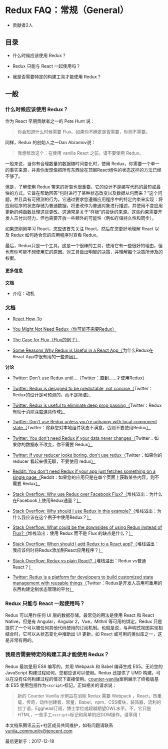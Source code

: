 # Redux FAQ：常规（General）

- 贡献者2人

  

## 目录

- 什么时候应该使用 Redux？

- Redux 只能与 React 一起使用吗？

- 我是否需要特定的构建工具才能使用 Redux？

## 一般

### 什么时候应该使用 Redux？

作为 React 早期贡献者之一的 Pete Hunt 说：

> 你会知道什么时候需要 Flux。如果你不确定是否需要，你则不需要。

同样，Redux 的创始人之一Dan Abramov说：

> 我想修改这个：在使用 vanilla React 之前，请不要使用 Redux。

一般来说，当你有合理数量的数据随时间变化时，使用 Redux，你需要一个单一的事实来源，并且你发现像把所有东西放在顶层React组件的状态这样的方法已经不够了。

但是，了解使用 Redux 带来的折衷也很重要。它的设计不是编写代码的最短或最快的方式。它旨在帮助回答“何时进行了某种状态改变以及数据从何而来？”这个问题，并且具有可预测的行为。它通过要求您遵循应用程序中的特定约束来实现：将应用程序的状态存储为普通数据，将更改作为普通对象进行描述，并使用不变应用更新的纯函数处理这些更改。这通常是关于“样板”的投诉的来源。这些约束需要开发人员付出努力，但也需要开放一些额外的可能性（例如存储持久性和同步）。

如果您刚刚学习 React，您应该首先关注 React，然后在您更好地理解 React 以及 Redux 如何适合您的应用程序时查看 Redux。

最后，Redux只是一个工具。这是一个很棒的工具，使用它有一些很好的理由，但也有你可能不想使用它的原因。对工具做出明智的决策，并理解每个决策所涉及的权衡。

#### 更多信息

**文档**

- 介绍：动机

### **文档**

- [React How-To](https://github.com/petehunt/react-howto)

- [You Might Not Need Redux（你可能不需要Redux）](https://medium.com/@dan_abramov/you-might-not-need-redux-be46360cf367)

- [The Case for Flux（Flux的例子）](https://medium.com/swlh/the-case-for-flux-379b7d1982c6)

- [Some Reasons Why Redux is Useful in a React App（](https://www.fullstackreact.com/articles/redux-with-mark-erikson/)为什么Redux在React App中很有用的一些原因[）](https://www.fullstackreact.com/articles/redux-with-mark-erikson/)

**讨论**

- [Twitter: Don't use Redux until...（](https://twitter.com/dan_abramov/status/699241546248536064)Twitter：直到......才使用Redux[）](https://twitter.com/dan_abramov/status/699241546248536064)

- [Twitter: Redux is designed to be predictable, not concise（](https://twitter.com/dan_abramov/status/733742952657342464)Twitter：Redux的设计是可预测的，而不是简洁[）](https://twitter.com/dan_abramov/status/733742952657342464)

- [Twitter: Redux is useful to eliminate deep prop passing（](https://twitter.com/dan_abramov/status/732912085840089088)Twitter：Redux有助于消除深度道具传球[）](https://twitter.com/dan_abramov/status/732912085840089088)

- [Twitter: Don't use Redux unless you're unhappy with local component state（](https://twitter.com/dan_abramov/status/725089243836588032)Twitter：除非您对本地组件状态不满意，否则不要使用Redux[）](https://twitter.com/dan_abramov/status/725089243836588032)

- [Twitter: You don't need Redux if your data never changes（](https://twitter.com/dan_abramov/status/737036433215610880)Twitter：如果你的数据永不改变，你不需要 Redux[）](https://twitter.com/dan_abramov/status/737036433215610880)

- [Twitter: If your reducer looks boring, don't use redux（](https://twitter.com/dan_abramov/status/802564042648944642)Twitter：如果你的 reducer 看起来很无聊，不要使用 redux[）](https://twitter.com/dan_abramov/status/802564042648944642)

- [Reddit: You don't need Redux if your app just fetches something on a single page（](https://www.reddit.com/r/reactjs/comments/5exfea/feedback_on_my_first_redux_app/dagglqp/)Reddit：如果您的应用只是在单个页面上获取某些内容，则不需要 Redux[）](https://www.reddit.com/r/reactjs/comments/5exfea/feedback_on_my_first_redux_app/dagglqp/)

- [Stack Overflow: Why use Redux over Facebook Flux?（](http://stackoverflow.com/questions/32461229/why-use-redux-over-facebook-flux)堆栈溢出：为什么在Facebook上使用Redux通量？[）](http://stackoverflow.com/questions/32461229/why-use-redux-over-facebook-flux)

- [Stack Overflow: Why should I use Redux in this example?（](http://stackoverflow.com/questions/35675339/why-should-i-use-redux-in-this-example)堆栈溢出：为什么我应该在这个例子中使用Redux？[）](http://stackoverflow.com/questions/35675339/why-should-i-use-redux-in-this-example)

- [Stack Overflow: What could be the downsides of using Redux instead of Flux?（](http://stackoverflow.com/questions/32021763/what-could-be-the-downsides-of-using-redux-instead-of-flux)堆栈溢出：使用 Redux 而不是 Flux 的缺点是什么？[）](http://stackoverflow.com/questions/32021763/what-could-be-the-downsides-of-using-redux-instead-of-flux)

- [Stack Overflow: When should I add Redux to a React app?（](http://stackoverflow.com/questions/36631761/when-should-i-add-redux-to-a-react-app)堆栈溢出：我应该何时将Redux添加到React应用程序？[）](http://stackoverflow.com/questions/36631761/when-should-i-add-redux-to-a-react-app)

- [Stack Overflow: Redux vs plain React?（](http://stackoverflow.com/questions/39260769/redux-vs-plain-react/39261546#39261546)堆栈溢出：Redux vs普通React？[）](http://stackoverflow.com/questions/39260769/redux-vs-plain-react/39261546#39261546)

- [Twitter: Redux is a platform for developers to build customized state management with reusable things（](https://twitter.com/acemarke/status/793862722253447168)Twitter：Redux是开发人员用可重用的东西构建定制状态管理的平台[）](https://twitter.com/acemarke/status/793862722253447168)

### Redux 只能与 React 一起使用吗？

Redux 可以用作任何 UI 层的数据存储。最常见的用法是使用 React 和 React Native，但是有 Angular，Angular 2，Vue，Mithril 等可用的绑定。Redux 只是提供了一个可以被任何其他代码使用的订阅机制。也就是说，与声明式视图实现相结合时，它可以从状态变化中推断出 UI 更新，如 React 或可用的类似库之一，这是非常有用的。

### 我是否需要特定的构建工具才能使用 Redux？

Redux 最初是用 ES6 编写的，并用 Webpack 和 Babel 编译生成 ES5。无论您的 JavaScript 构建过程如何，您都应该可以使用。Redux 还提供了 UMD 构建，可以在没有任何构建过程的情况下直接使用。[counter-vanilla](https://github.com/reactjs/redux/tree/master/examples/counter-vanilla)案例展示了终极版基本 ES5 使用包括作为`<script>`标记。正如相关的请求说：

> 新的 Counter Vanilla 示例旨在消除 Redux 需要 Webpack ，React，热重载，传奇，动作创建者，常量，Babel，npm，CSS模块，装饰器，流利的拉丁语，Egghead订阅，博士学位或超越期望OWL水平。不，它只是HTML，一些手工`<script>`标记和简单的旧DOM操作。请享用！

本文档系腾讯云云+社区成员共同维护，如有问题请联系 yunjia_community@tencent.com

最后更新于：2017-12-18